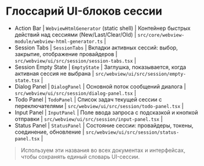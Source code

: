 # Глоссарий UI-блоков сессии

- Action Bar | `WebviewHtmlGenerator` (static shell) | Контейнер быстрых действий над сессиями (New/Last/Clear/Old) | `src/core/webview-module/webview-html-generator.ts` |
- Session Tabs | `SessionTabs` | Вкладки активных сессий: выбор, закрытие, отображение провайдеров | `src/webview/ui/src/session/session-tabs.tsx` |
- Session Empty State | `EmptyState` | Заглушка, показывается, когда активная сессия не выбрана | `src/webview/ui/src/session/empty-state.tsx` |
- Dialog Panel | `DialogPanel` | Основной поток сообщений диалога | `src/webview/ui/src/session/dialog-panel.tsx` |
- Todo Panel | `TodoPanel` | Список задач текущей сессии с переключателями | `src/webview/ui/src/session/todo-panel.tsx` |
- Input Panel | `InputPanel` | Поле ввода запроса с подсказкой и кнопкой отправки | `src/webview/ui/src/session/input-panel.tsx` |
- Status Panel | `StatusPanel` | Состояние сессии: провайдеры, токены, соединение, обновление | `src/webview/ui/src/session/status-panel.tsx` |

> Используем эти названия во всех документах и интерфейсах, чтобы сохранять единый словарь UI-сессии.
